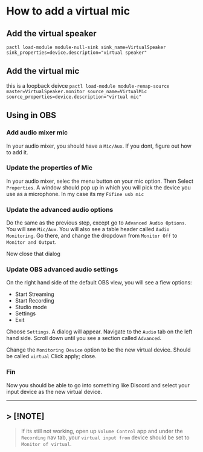 # How to add a virtual mic

## Add the virtual speaker

`pactl load-module module-null-sink sink_name=VirtualSpeaker sink_properties=device.description="virtual speaker"`

## Add the virtual mic

this is a loopback deivce
`pactl load-module module-remap-source master=VirtualSpeaker.monitor source_name=VirtualMic source_properties=device.description="virtual mic"`

## Using in OBS

### Add audio mixer mic

In your audio mixer, you should have a `Mic/Aux`. If you dont, figure out how to add it.

### Update the properties of Mic

In your audio mixer, selec the menu button on your mic option. Then Select `Properties`.
A window should pop up in which you will pick the device you use as a microphone. In my case its my `Fifine usb mic`

### Update the advanced audio options

Do the same as the previous step, except go to `Advanced Audio Options`. You will see `Mic/Aux`.
You will also see a table header called `Audio Monitoring`. Go there, and change the dropdown from `Monitor Off` to `Monitor and Output`.

Now close that dialog

### Update OBS advanced audio settings

On the right hand side of the default OBS view, you will see a fiew options:

-   Start Streaming
-   Start Recording
-   Studio mode
-   Settings
-   Exit

Choose `Settings`. A dialog will appear.
Navigate to the `Audio` tab on the left hand side.
Scroll down until you see a section called `Advanced`.

Change the `Monitoring Device` option to be the new virtual device. Should be called `virtual`
Click apply; close.

### Fin

Now you should be able to go into something like Discord and select your input device as the new virtual device.

---

## > [!NOTE]

> If its still not working, open up `Volume Control` app and under the `Recording` nav tab, your `virtual input from` device should be set to `Monitor of virtual`.

